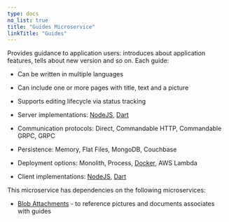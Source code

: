 ```yaml
---
type: docs
no_list: true
title: "Guides Microservice"
linkTitle: "Guides" 
---
```


Provides guidance to application users: introduces about application features, tells about new version and so on. Each guide:

- Can be written in multiple languages
- Can include one or more pages with title, text and a picture
- Supports editing lifecycle via status tracking


- Server implementations: [NodeJS](https://github.com/pip-services-content/pip-services-guides-node), [Dart](https://github.com/pip-services-content/pip-services-guides-dart)
- Communication protocols: Direct, Commandable HTTP, Commandable GRPC, GRPC
- Persistence: Memory, Flat Files, MongoDB, Couchbase
- Deployment options: Monolith, Process, [Docker](https://hub.docker.com/u/pipdevs), AWS Lambda
- Client implementations: [NodeJS](https://github.com/pip-services-content/pip-clients-guides-node), [Dart](https://github.com/pip-services-content/pip-clients-guides-dart)


This microservice has dependencies on the following microservices:

- [Blob Attachments](../attachments) - to reference pictures and documents associates with guides